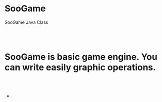 # SooGame
SooGame Java Class

<br>
<br>
<h1><b>SooGame is basic game engine. You can write easily graphic operations.</b></h1>
<br>
<br>
<ul>
<li></li>
</ul>
